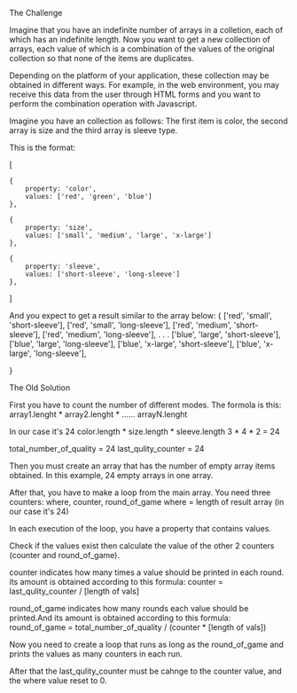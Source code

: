 The Challenge

Imagine that you have an indefinite number of arrays in a colletion, each of which has an indefinite length.
Now you want to get a new collection of arrays, each value of which is a combination of the values of the original collection so that none of the items are duplicates.

Depending on the platform of your application, these collection may be obtained in different ways.
For example, in the web environment, you may receive this data from the user through HTML forms and you want to perform the combination operation with Javascript.

Imagine you have an collection as follows:
The first item is color, the second array is size and the third array is sleeve type.

This is the format:

[
    
    {
        property: 'color',
        values: ['red', 'green', 'blue']
    },

    {
        property: 'size',
        values: ['small', 'medium', 'large', 'x-large']
    },

    {
        property: 'sleeve',
        values: ['short-sleeve', 'long-sleeve']
    },
    
]


And you expect to get a result similar to the array below:
{
    ['red', 'small', 'short-sleeve'],
    ['red', 'small', 'long-sleeve'],
    ['red', 'medium', 'short-sleeve'],
    ['red', 'medium', 'long-sleeve'],
    .
    .
    .
    ['blue', 'large', 'short-sleeve'],
    ['blue', 'large', 'long-sleeve'],
    ['blue', 'x-large', 'short-sleeve'],
    ['blue', 'x-large', 'long-sleeve'],

}


The Old Solution

First you have to count the number of different modes.
The formola is this: array1.lenght * array2.lenght * ...... arrayN.lenght

In our case it's 24
color.length * size.length * sleeve.length
      3      *      4      *       2      = 24

total_number_of_quality = 24
last_qulity_counter = 24

Then you must create an array that has the number of empty array items obtained. In this example, 24 empty arrays in one array.

After that, you have to make a loop from the main array.
You need three counters: where, counter, round_of_game
where = length of result array (in our case it's 24)

In each execution of the loop, you have a property that contains values.

Check if the values exist then calculate the value of the other 2 counters (counter and round_of_game).

counter indicates how many times a value should be printed in each round.
its amount is obtained according to this formula:
counter = last_qulity_counter / [length of vals]

round_of_game indicates how many rounds each value should be printed.And its amount is obtained according to this formula:
round_of_game = total_number_of_quality / (counter * [length of vals])

Now you need to create a loop that runs as long as the round_of_game and prints the values as many counters in each run.

After that the last_qulity_counter must be cahnge to the counter value, and the where value reset to 0.






